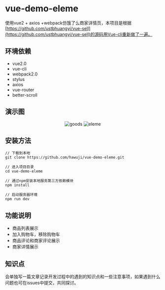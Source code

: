 #  vue-demo-eleme
使用vue2 + axios +webpack仿饿了么商家详情页，本项目是根据[https://github.com/ustbhuangyi/vue-sell](https://github.com/ustbhuangyi/vue-sell)的源码用Vue-cli重新做了一遍。
## 环境依赖
- vue2.0
- vue-cli
- webpack2.0
- stylus
- axios
- vue-router
- better-scroll

## 演示图
<div align=center>

![goods](https://cloud.githubusercontent.com/assets/15246240/24040982/7bc2fc6c-0b46-11e7-95cf-e435a4ff093c.gif)
![eleme](https://cloud.githubusercontent.com/assets/15246240/24041218/613b3f20-0b47-11e7-9afd-88d969d51839.gif)
</div>

## 安装方法
```shell
// 下载到本地
git clone https://github.com/hawuji/vue-demo-eleme.git

// 进入项目目录
cd vue-demo-eleme

// 通过npm安装本地服务第三方依赖模块
npm install

// 启动服务器环境
npm run dev
```

## 功能说明
- 商品列表展示
- 加入购物车，移除购物车
- 商品评论和商家评论展示
- 商家详情展示

## 知识点
会单独写一篇文章记录开发过程中的遇到的知识点和一些注意事项，如果遇到什么问题也可在issues中提交，共同探讨。
